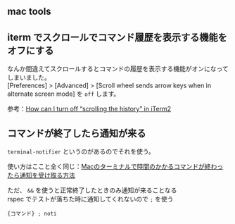mac tools
---

## iterm でスクロールでコマンド履歴を表示する機能をオフにする

なんか間違えてスクロールするとコマンドの履歴を表示する機能がオンになってしまいました。  
[Preferences] > [Advanced] > [Scroll wheel sends arrow keys when in alternate screen mode] を `off` します。

参考：[How can I turn off “scrolling the history” in iTerm2](https://stackoverflow.com/questions/36594420/how-can-i-turn-off-scrolling-the-history-in-iterm2)

## コマンドが終了したら通知が来る

`terminal-notifier` というのがあるのでそれを使う。

使い方はここと全く同じ：[Macのターミナルで時間のかかるコマンドが終わったら通知を受け取る方法](https://qiita.com/endam/items/6b2dd23ac7a6a85f7f18)

ただ、 `&&` を使うと正常終了したときのみ通知が来ることなる  
rspec でテストが落ちた時に通知してくれないので `;` を使う

```
{コマンド} ; noti
```
